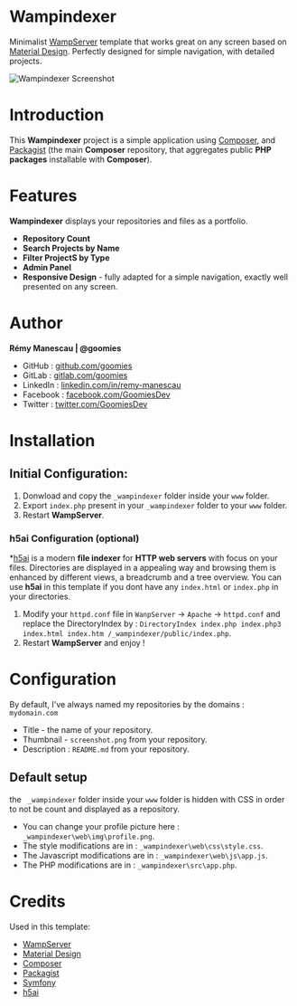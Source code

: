 # Wampindexer
Minimalist [WampServer](http://www.wampserver.com) template that works great on any screen based on [Material Design](https://material.io/design). Perfectly designed for simple navigation, with detailed projects.

![Wampindexer Screenshot](https://raw.githubusercontent.com/goomies/wampindexer/master/screenshot.png)

# Introduction
This **Wampindexer** project is a simple application using [Composer](https://getcomposer.org), and [Packagist](https://packagist.org) (the main **Composer** repository, that aggregates public **PHP packages** installable with **Composer**).

# Features
**Wampindexer** displays your repositories and files as a portfolio.

- **Repository Count**
- **Search Projects by Name**
- **Filter ProjectS by Type**
- **Admin Panel**
- **Responsive Design** - fully adapted for a simple navigation, exactly well presented on any screen.

# Author
**Rémy Manescau | @goomies**

- GitHub : [github.com/goomies](https://github.com/goomies)
- GitLab : [gitlab.com/goomies](https://gitlab.com/goomies)
- LinkedIn : [linkedin.com/in/remy-manescau](https://www.linkedin.com/in/remy-manescau)
- Facebook : [facebook.com/GoomiesDev](https://www.facebook.com/GoomiesDev)
- Twitter : [twitter.com/GoomiesDev](https://twitter.com/GoomiesDev)


# Installation
## Initial Configuration:
1. Donwload and copy the `_wampindexer` folder inside your `www` folder.
2. Export `index.php` present in your `_wampindexer` folder to your `www` folder.
3. Restart **WampServer**.

### h5ai Configuration (optional)
*[h5ai](https://larsjung.de/h5ai/) is a modern **file indexer** for **HTTP web servers** with focus on your files. Directories are displayed in a appealing way and browsing them is enhanced by different views, a breadcrumb and a tree overview. You can use **h5ai** in this template if you dont have any `index.html` or `index.php` in your directories.

1. Modify your `httpd.conf` file in `WanpServer` -> `Apache` -> `httpd.conf` and replace the DirectoryIndex by : `DirectoryIndex index.php index.php3 index.html index.htm /_wampindexer/public/index.php`.
2. Restart **WampServer** and enjoy !

# Configuration
By default, I've always named my repositories by the domains : `mydomain.com`

* Title - the name of your repository.
* Thumbnail - `screenshot.png` from your repository.
* Description : `README.md` from your repository.

## Default setup
the ` _wampindexer` folder inside your `www` folder is hidden with CSS in order to not be count and displayed as a repository.
- You can change your profile picture here : `_wampindexer\web\img\profile.png`.
- The style modifications are in : `_wampindexer\web\css\style.css`.
- The Javascript modifications are in : `_wampindexer\web\js\app.js`.
- The PHP modifications are in : `_wampindexer\src\app.php`.


# Credits
Used in this template:

* [WampServer](https://reactjs.org)
* [Material Design](http://getbootstrap.com)
* [Composer](https://github.com/reactstrap/reactstrap)
* [Packagist](http://benpickles.github.io/peity/)
* [Symfony](https://packagist.org/packages/symfony/symfony)
* [h5ai](http://holderjs.com)